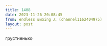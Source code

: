 ```yaml
---
title: 1408
date: 2023-11-26 20:08:45
from: endless шизing ⍼ (channel1162404975)
layout: post
---
```


грустненько
